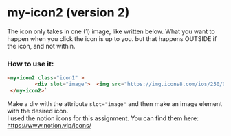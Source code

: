 # my-icon2 (version 2)
The icon only takes in one (1) image, like written below. What you want to happen when you click the icon is up to you. but that happens OUTSIDE if the icon, and not within.
### How to use it:

 ``` html
 <my-icon2 class="icon1" > 
          <div slot="image">  <img src="https://img.icons8.com/ios/250/000000/google-logo.png"> </div> 
  </my-icon2>`
```
  Make a div with the attribute `slot="image"` and then make an image element with the desired icon. <br/>
  I used the notion icons for this assignment. You can find them here:  https://www.notion.vip/icons/
